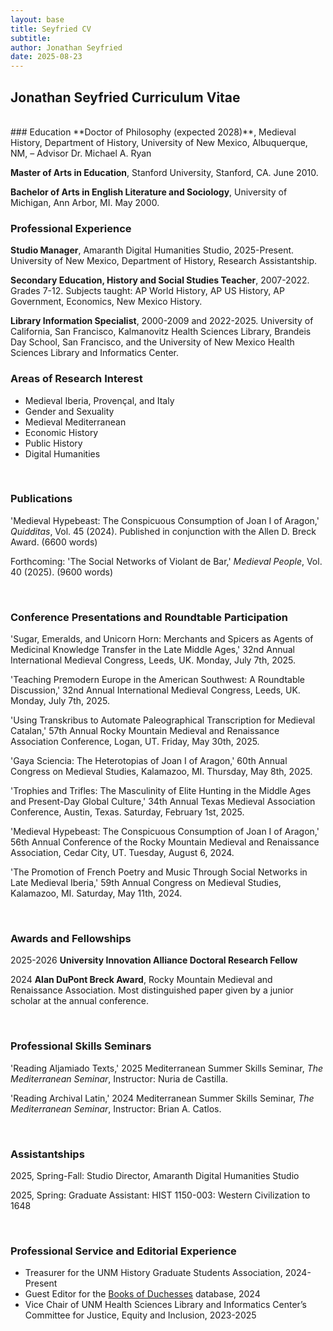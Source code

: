 ```yaml
---
layout: base
title: Seyfried CV
subtitle: 
author: Jonathan Seyfried
date: 2025-08-23
---
```


## Jonathan Seyfried Curriculum Vitae
<br style="clear: both">
### Education
**Doctor of Philosophy (expected 2028)**, Medieval History, Department of History, University of New Mexico, Albuquerque, NM, – Advisor Dr. Michael A. Ryan

**Master of Arts in Education**, Stanford University, Stanford, CA. June 2010.

**Bachelor of Arts in English Literature and Sociology**, University of Michigan, Ann Arbor, MI. May 2000.


### Professional Experience
**Studio Manager**, Amaranth Digital Humanities Studio, 2025-Present. University of New Mexico, Department of History, Research Assistantship.

**Secondary Education, History and Social Studies Teacher**, 2007-2022. Grades 7-12. Subjects taught: AP World History, AP US History, AP Government, Economics, New Mexico History.

**Library Information Specialist**, 2000-2009 and 2022-2025. University of California, San Francisco, Kalmanovitz Health Sciences Library, Brandeis Day School, San Francisco, and the University of New Mexico Health Sciences Library and Informatics Center.

### Areas of Research Interest
- Medieval Iberia, Provençal, and Italy
- Gender and Sexuality
- Medieval Mediterranean
- Economic History
- Public History
- Digital Humanities

<br style="clear: both">

### Publications

'Medieval Hypebeast: The Conspicuous Consumption of Joan I of Aragon,' *Quidditas*, Vol. 45 (2024). Published in conjunction with the Allen D. Breck Award. (6600 words)

Forthcoming: 'The Social Networks of Violant de Bar,' *Medieval People*, Vol. 40 (2025). (9600 words)

<br style="clear: both">

### Conference Presentations and Roundtable Participation

'Sugar, Emeralds, and Unicorn Horn: Merchants and Spicers as Agents of Medicinal Knowledge Transfer in the Late Middle Ages,' 32nd Annual International Medieval Congress, Leeds, UK. Monday, July 7th, 2025.

'Teaching Premodern Europe in the American Southwest: A Roundtable Discussion,' 32nd Annual International Medieval Congress, Leeds, UK. Monday, July 7th, 2025.

'Using Transkribus to Automate Paleographical Transcription for Medieval Catalan,' 57th Annual Rocky Mountain Medieval and Renaissance Association Conference, Logan, UT. Friday, May 30th, 2025.

'Gaya Sciencia: The Heterotopias of Joan I of Aragon,' 60th Annual Congress on Medieval Studies, Kalamazoo, MI. Thursday, May 8th, 2025.

'Trophies and Trifles: The Masculinity of Elite Hunting in the Middle Ages and Present-Day Global Culture,' 34th Annual Texas Medieval Association Conference, Austin, Texas. Saturday, February 1st, 2025.

'Medieval Hypebeast: The Conspicuous Consumption of Joan I of Aragon,' 56th Annual Conference of the Rocky Mountain Medieval and Renaissance Association, Cedar City, UT. Tuesday, August 6, 2024.

'The Promotion of French Poetry and Music Through Social Networks in Late Medieval Iberia,' 59th Annual Congress on Medieval Studies, Kalamazoo, MI. Saturday, May 11th, 2024.

<br style="clear: both">

### Awards and Fellowships

2025-2026 **University Innovation Alliance Doctoral Research Fellow** 

2024 **Alan DuPont Breck Award**, Rocky Mountain Medieval and Renaissance Association. Most distinguished paper given by a junior scholar at the annual conference. 

<br style="clear: both">

### Professional Skills Seminars

'Reading Aljamiado Texts,' 2025 Mediterranean Summer Skills Seminar, *The Mediterranean Seminar*, Instructor: Nuria de Castilla.

'Reading Archival Latin,' 2024 Mediterranean Summer Skills Seminar, *The Mediterranean Seminar*, Instructor: Brian A. Catlos. 

<br style="clear: both">

### Assistantships

2025, Spring-Fall: Studio Director, Amaranth Digital Humanities Studio

2025, Spring: Graduate Assistant: HIST 1150-003: Western Civilization to 1648

<br style="clear: both">

### Professional Service and Editorial Experience
- Treasurer for the UNM History Graduate Students Association, 2024-Present
- Guest Editor for the [Books of Duchesses](https://booksofduchesses.com) database, 2024
- Vice Chair of UNM Health Sciences Library and Informatics Center’s Committee for Justice, Equity and Inclusion, 2023-2025

<br style="clear: both">
<br style="clear: both">
